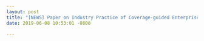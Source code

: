 ```yaml
---
layout: post
title: "[NEWS] Paper on Industry Practice of Coverage-guided Enterprise Linux Kernel Fuzzing is accepted to ESEC/FSE 2019."
date: 2019-06-08 10:53:01 -0800

---
```

